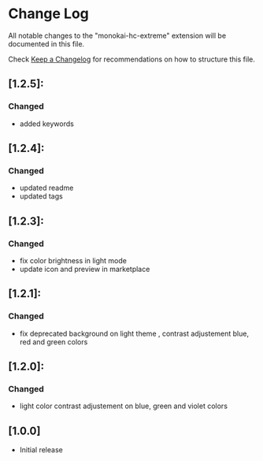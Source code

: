 # Change Log

All notable changes to the "monokai-hc-extreme" extension will be documented in this file.

Check [Keep a Changelog](http://keepachangelog.com/) for recommendations on how to structure this file.

## [1.2.5]:
### Changed
  - added keywords
  
## [1.2.4]:
### Changed
  - updated readme 
  - updated tags

## [1.2.3]:
### Changed
  - fix color brightness in light mode
  - update icon and preview in marketplace

## [1.2.1]:
### Changed
  - fix deprecated background on light theme , contrast adjustement blue, red and green colors

## [1.2.0]:
### Changed
  - light color contrast adjustement on blue, green and violet colors

## [1.0.0]
- Initial release
